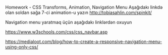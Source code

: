 Homework - CSS Transforms, Animation, Navigation Menu
Aşağıdakı linkdə olan soldan sağa 7-ci animation-u yazın http://tobiasahlin.com/spinkit/

Navigation menu yaratmaq üçün aşağıdakı linklərdən oxuyun

https://www.w3schools.com/css/css_navbar.asp

https://medialoot.com/blog/how-to-create-a-responsive-navigation-menu-using-only-css/
